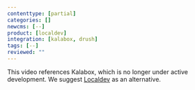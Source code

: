```yaml
---
contenttype: [partial]
categories: []
newcms: [--]
product: [localdev]
integration: [kalabox, drush]
tags: [--]
reviewed: ""
---
```


<Alert title="Warning" type="danger">

This video references Kalabox, which is no longer under active development. We suggest [Localdev](/guides/localdev) as an alternative.

</Alert>

